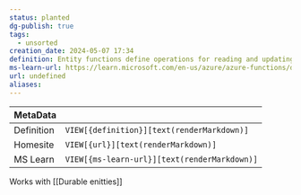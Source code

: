 ```yaml
---
status: planted
dg-publish: true
tags:
  - unsorted
creation_date: 2024-05-07 17:34
definition: Entity functions define operations for reading and updating small pieces of state, known as durable entities.
ms-learn-url: https://learn.microsoft.com/en-us/azure/azure-functions/durable/durable-functions-entities
url: undefined
aliases:
---
```


| MetaData   |                                              |
| ---------- | -------------------------------------------- |
| Definition | `VIEW[{definition}][text(renderMarkdown)]`   |
| Homesite   | `VIEW[{url}][text(renderMarkdown)]`          |
| MS Learn   | `VIEW[{ms-learn-url}][text(renderMarkdown)]` |

Works with [[Durable enitties]]
